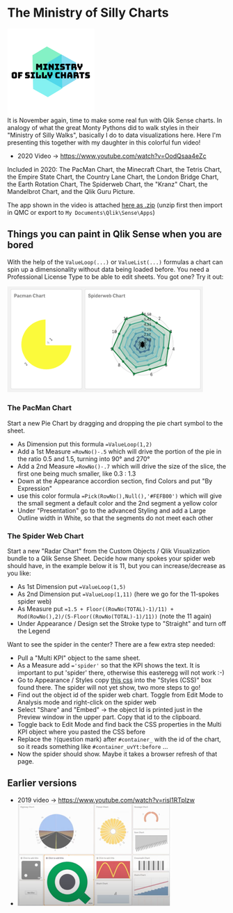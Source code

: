 # The Ministry of Silly Charts
![screenshot](111f5604-7194-4123-9f02-e8ac19ff36f4_200x200.png "screenshot")<br> 
It is November again, time to make some real fun with Qlik Sense charts. In analogy of what the great Monty Pythons did to walk styles in their "Ministry of Silly Walks", basically I do to data visualizations here. Here I'm presenting this together with my daughter in this colorful fun video!

 - 2020 Video -> https://www.youtube.com/watch?v=OodQsaa4eZc
 
Included in 2020: The PacMan Chart, the Minecraft Chart, the Tetris Chart, the Empire State Chart, the Country Lane Chart, the London Bridge Chart, 
the Earth Rotation Chart, The Spiderweb Chart, the "Kranz" Chart, the Mandelbrot Chart, and the Qlik Guru Picture.

The app shown in the video is attached <a href="https://github.com/ChristofSchwarz/silly/raw/main/Silly%20Charts%202020.qvf.zip">here as .zip</a> (unzip
first then import in QMC or export to `My Documents\Qlik\Sense\Apps`)

 ## Things you can paint in Qlik Sense when you are bored 
 With the help of the `ValueLoop(...)` or `ValueList(...)` formulas a chart can spin up a dimensionality without data being loaded before. You need a 
 Professional License Type to be able to edit sheets. You got one? Try it out:
 
 <img src="pacman_spiderweb.png" width="450">
 
 ### The PacMan Chart
 
Start a new Pie Chart by dragging and dropping the pie chart symbol to the sheet.
  - As Dimension put this formula `=ValueLoop(1,2)`
  - Add a 1st Measure `=RowNo()-.5` which will drive the portion of the pie in the ratio 0.5 and 1.5, turning into 90° and 270°
  - Add a 2nd Measure `=RowNo()-.7` which will drive the size of the slice, the first one being much smaller, like 0.3 : 1.3
  - Down at the Appearance accordion section, find Colors and put "By Expression"
  - use this color formula `=Pick(RowNo(),Null(),'#FEFB00')` which will give the small segment a default color and the 2nd segment a yellow color
  - Under "Presentation" go to the advanced Styling and add a Large Outline width in White, so that the segments do not meet each other
  
 ### The Spider Web Chart
 
Start a new "Radar Chart" from the Custom Objects / Qlik Visualization bundle to a Qlik Sense Sheet. Decide how many spokes your spider web should 
have, in the example below it is 11, but you can increase/decrease as you like:
 - As 1st Dimension put `=ValueLoop(1,5)`
 - As 2nd Dimension put `=ValueLoop(1,11)` (here we go for the 11-spokes spider web)
 - As Measure put `=1.5 + Floor((RowNo(TOTAL)-1)/11) + Mod(RowNo(),2)/(5-Floor((RowNo(TOTAL)-1)/11))` (note the 11 again)
 - Under Appearance / Design set the Stroke type to "Straight" and turn off the Legend
 
Want to see the spider in the center? There are a few extra step needed:
 - Pull a "Multi KPI" object to the same sheet.
 - As a Measure add `='spider'` so that the KPI shows the text. It is important to put 'spider' there, otherwise this easteregg will not work :-)
 - Go to Appearance / Styles copy <a href="https://raw.githubusercontent.com/ChristofSchwarz/silly/main/spider.css">this css</a> into the "Styles (CSS)" 
   box found there. The spider will not yet show, two more steps to go!
 - Find out the object id of the spider web chart. Toggle from Edit Mode to Analysis mode and right-click on the spider web
 - Select "Share" and "Embed" -> the object Id is printed just in the Preview window in the upper part. Copy that id to the clipboard.
 - Toggle back to Edit Mode and find back the CSS properties in the Multi KPI object where you pasted the CSS before
 - Replace the `?`(question mark) after `#container_` with the id of the chart, so it reads something like `#container_uvYt:before` ...
 - Now the spider should show. Maybe it takes a browser refresh of that page.
 
 ## Earlier versions
 
 - 2019 video -> https://www.youtube.com/watch?v=risl1RTplzw
 - <img src="mosc2019.png" width="350">
